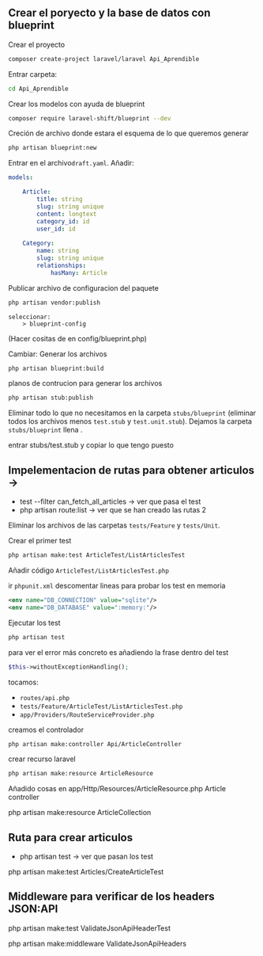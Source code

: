 ## Crear el poryecto y la base de datos con blueprint

Crear el proyecto 
```bash
composer create-project laravel/laravel Api_Aprendible
```
 
Entrar carpeta:
```bash
cd Api_Aprendible
```

Crear los modelos con ayuda de blueprint
```bash
composer require laravel-shift/blueprint --dev
```

Creción de archivo donde estara el esquema de lo que queremos generar
```bash
php artisan blueprint:new
```

Entrar en el archivo`draft.yaml`. Añadir:
```yaml
models:

    Article:
        title: string
        slug: string unique
        content: longtext
        category_id: id
        user_id: id 
    
    Category:
        name: string
        slug: string unique
        relationships:
            hasMany: Article

```

Publicar archivo de configuracion del paquete 
```bash
php artisan vendor:publish 
```
    seleccionar:
        > blueprint-config    


(Hacer cositas de en config/blueprint.php)

Cambiar: 
Generar los archivos
```bash
php artisan blueprint:build
```


planos de contrucion para generar los archivos
```bash
php artisan stub:publish
```
Eliminar todo lo que no necesitamos en la carpeta `stubs/blueprint` (eliminar todos los archivos menos  `test.stub` y `test.unit.stub`). Dejamos la carpeta `stubs/blueprint` llena .


entrar stubs/test.stub y copiar lo que tengo puesto 



## Impelementacion de rutas para obtener articulos    -> 
- test --filter can_fetch_all_articles -> ver que pasa el test
- php artisan route:list -> ver que se han creado las rutas 2


Eliminar los archivos de las carpetas `tests/Feature` y `tests/Unit`.

Crear el primer test 
```bash
php artisan make:test ArticleTest/ListArticlesTest
```
Añadir código `ArticleTest/ListArticlesTest.php`

ir `phpunit.xml` descomentar lineas para probar los test en memoria 
```xml
<env name="DB_CONNECTION" value="sqlite"/>
<env name="DB_DATABASE" value=":memory:"/>
```

Ejecutar los test
```bash
php artisan test
```
para ver el error más concreto es añadiendo la frase dentro del test
```php
$this->withoutExceptionHandling(); 
```
tocamos:
- `routes/api.php`
- `tests/Feature/ArticleTest/ListArticlesTest.php`
- `app/Providers/RouteServiceProvider.php`

creamos el controlador
```bash 
php artisan make:controller Api/ArticleController
```

crear recurso laravel   
```bash
php artisan make:resource ArticleResource
```
Añadido cosas en app/Http/Resources/ArticleResource.php
Article controller

php artisan make:resource ArticleCollection 



## Ruta para crear articulos 
- php artisan test -> ver que pasan los test

php artisan make:test Articles/CreateArticleTest

## Middleware para verificar de los headers JSON:API

php artisan make:test ValidateJsonApiHeaderTest

php artisan make:middleware ValidateJsonApiHeaders

